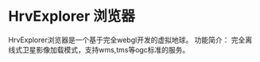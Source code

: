 HrvExplorer 浏览器
===========

HrvExplorer浏览器是一个基于完全webgl开发的虚拟地球。
功能简介：
    完全离线式卫星影像加载模式，支持wms,tms等ogc标准的服务。
